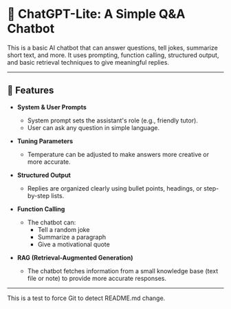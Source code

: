 # 🤖 ChatGPT-Lite: A Simple Q&A Chatbot

This is a basic AI chatbot that can answer questions, tell jokes, summarize short text, and more. It uses prompting, function calling, structured output, and basic retrieval techniques to give meaningful replies.

---

## 📌 Features

- **System & User Prompts**  
  - System prompt sets the assistant's role (e.g., friendly tutor).  
  - User can ask any question in simple language.

- **Tuning Parameters**  
  - Temperature can be adjusted to make answers more creative or more accurate.

- **Structured Output**  
  - Replies are organized clearly using bullet points, headings, or step-by-step lists.

- **Function Calling**  
  - The chatbot can:
    - Tell a random joke  
    - Summarize a paragraph  
    - Give a motivational quote

- **RAG (Retrieval-Augmented Generation)**  
  - The chatbot fetches information from a small knowledge base (text file or note) to provide more accurate responses.

---
This is a test to force Git to detect README.md change.

